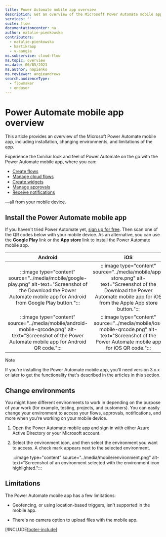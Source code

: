 ```yaml
---
title: Power Automate mobile app overview
description: Get an overview of the Microsoft Power Automate mobile app, including installation, changing environments, and limitations of the app.
services: ''
suite: flow
documentationcenter: na
author: natalie-pienkowska
contributors:
  - natalie-pienkowska
  - kartikraop
  - v-aangie
ms.subservice: cloud-flow
ms.topic: overview
ms.date: 06/05/2023
ms.author: napienko
ms.reviewer: angieandrews
search.audienceType: 
  - flowmaker
  - enduser
---
```


# Power Automate mobile app overview

This article provides an overview of the Microsoft Power Automate mobile app, including installation, changing environments, and limitations of the app.

Experience the familiar look and feel of Power Automate on the go with the Power Automate mobile app, where you can:

- [Create flows](mobile-create-flow.md)
- [Manage cloud flows](manage-cloud-flows.md)
- [Create widgets](widgets.md)
- [Manage approvals](manage-approvals.md)
- [Receive notifications](notifications.md)

&mdash;all from your mobile device.

## Install the Power Automate mobile app

If you haven't tried Power Automate yet, [sign up for free](../sign-up-sign-in.md). Then scan one of the QR codes below with your mobile device. As an alternative, you can use the **Google Play** link or the **App store** link to install the Power Automate mobile app.

| Android | iOS  |
| :---:   | :---:  |
| :::image type="content" source="../media/mobile/google-play.png" alt-text="Screenshot of the Download the Power Automate mobile app for Android from Google Play button.":::  | :::image type="content" source="../media/mobile/app-store.png" alt-text="Screenshot of the Download the Power Automate mobile app for iOS from the Apple App store button."::: |
| :::image type="content" source="../media/mobile/android-mobile-qrcode.png" alt-text="Screenshot of the Power Automate mobile app for Android QR code.":::  | :::image type="content" source="../media/mobile/ios-mobile-qrcode.png" alt-text="Screenshot of the Power Automate mobile app for iOS QR code.":::    |

> [!NOTE]
>
> If you're installing the Power Automate mobile app, you'll need version 3.x.x or later to get the functionality that's described in the articles in this section.

## Change environments

You might have different environments to work in depending on the purpose of your work (for example, testing, projects, and customers). You can easily change your environment to access your flows, approvals, notifications, and more when you're working on your mobile device.

1. Open the Power Automate mobile app and sign in with either Azure Active Directory or your Microsoft account.

1. Select the environment icon, and then select the environment you want to access. A check mark appears next to the selected environment.

    :::image type="content" source="../media/mobile/environment.png" alt-text="Screenshot of an environment selected with the environment icon highlighted.":::

## Limitations

The Power Automate mobile app  has a few limitations:

- Geofencing, or using location-based triggers, isn't supported in the mobile app.

- There's no camera option to upload files with the mobile app.

[!INCLUDE[footer-include](../includes/footer-banner.md)]




